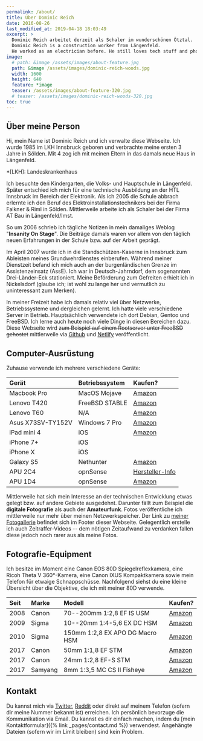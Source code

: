 ```yaml
---
permalink: /about/
title: Über Dominic Reich
date: 2016-08-26
last_modified_at: 2019-04-18 18:03:49
excerpt: >
  Dominic Reich arbeitet derzeit als Schaler im wunderschönen Ötztal.
  Dominic Reich is a construction worker from Längenfeld.
  He worked as an electrician before. He still loves tech stuff and photography.
image:
  # path: &image /assets/images/about-feature.jpg
  path: &image /assets/images/dominic-reich-woods.jpg
  width: 1600
  height: 640
  feature: *image
  teaser: /assets/images/about-feature-320.jpg
  # teaser: /assets/images/dominic-reich-woods-320.jpg
toc: true
---
```


## Über meine Person

Hi, mein Name ist Dominic Reich und ich verwalte diese Webseite. Ich wurde 1985
im LKH Innsbruck geboren und verbrachte meine ersten 3 Jahre in Sölden. Mit 4 zog
ich mit meinen Eltern in das damals neue Haus in Längenfeld.

*[LKH]: Landeskrankenhaus

Ich besuchte den Kindergarten, die Volks- und Hauptschule in Längenfeld. Später
entschied ich mich für eine technische Ausbildung an der HTL Innsbruck im Bereich
der Elektronik. Als ich 2005 die Schule abbrach erlernte ich den Beruf des
Elektroinstallationstechnikers bei der Firma Falkner & Riml in Sölden.
Mittlerweile arbeite ich als Schaler bei der Firma AT Bau in Längenfeld/Imst.

So um 2006 schrieb ich tägliche Notizen in mein damaliges Weblog "**Insanity On Stage**".
Die Beiträge damals waren vor allem von den täglich neuen Erfahrungen in der
Schule bzw. auf der Arbeit geprägt.

Im April 2007 wurde ich in die Standschützen-Kaserne in Innsbruck zum Ableisten
meines Grundwehrdienstes einberufen. Während meiner Dienstzeit befand ich mich
auch an der burgenländischen Grenze im Assistenzeinsatz (AssE). Ich war in
Deutsch-Jahrndorf, dem sogenannten Drei-Länder-Eck stationiert. Meine Beförderung
zum Gefreiten erhielt ich in Nickelsdorf (glaube ich; ist wohl zu lange her und
vermutlich zu uninteressant zum Merken).

In meiner Freizeit habe ich damals relativ viel über Netzwerke, Betriebssysteme
und dergleichen gelernt. Ich hatte viele verschiedene Server in Betrieb.
Hauptsächlich verwendete ich dort Debian, Gentoo und FreeBSD. Ich lerne auch
heute noch viele Dinge in diesen Bereichen dazu. Diese Webseite wird ~~zum
Beispiel auf einem Rootserver unter FreeBSD gehostet~~ mittlerweile via
[Github](https://github.com) und [Netlify](https://www.netlify.com)
veröffentlicht.

## Computer-Ausrüstung

Zuhause verwende ich mehrere verschiedene Geräte:

| Gerät             | Betriebssystem         | Kaufen?            |
| :---------------- | :--------------------- | :-                 |
| Macbook Pro       | MacOS Mojave           | [Amazon][macbook]  |
| Lenovo T420       | FreeBSD STABLE         | [Amazon][t420]     |
| Lenovo T60        | N/A                    | [Amazon][t60]      |
| Asus X73SV-TY152V | Windows 7 Pro          | [Amazon][asus]     |
| iPad mini 4       | iOS                    | [Amazon][ipad]     |
| iPhone 7+         | iOS                    | |
| iPhone X          | iOS                    | |
| Galaxy S5         | Nethunter              | [Amazon][galaxys5] |
| APU 2C4           | opnSense               | [Hersteller-Info][apu2c4]   |
| APU 1D4           | opnSense               | [Amazon][apu1d4]   |

[macbook]: https://www.amazon.de/gp/product/B00XXAEZAK/
[t420]: https://www.amazon.de/gp/product/B01N07RIZO/
[t60]: https://www.amazon.de/gp/product/B00ADLWOSM/
[asus]: https://www.amazon.de/gp/product/B004XG4HBK/
[ipad]: https://www.amazon.de/gp/product/B00G50ILJ6/
[galaxys5]: https://www.amazon.de/gp/product/B00JR6JG1W/
[apu2c4]: https://www.pcengines.ch/apu2c4.htm
[apu1d4]: https://www.amazon.de/gp/product/B00NXU4XW0/

Mittlerweile hat sich mein Interesse an der technischen Entwicklung etwas gelegt
bzw. auf andere Gebiete ausgedehnt. Darunter fällt zum Beispiel die
**digitale Fotografie** als auch der **Amateurfunk**. Fotos veröffentliche ich
mittlerweile nur mehr über meinen Netzwerkspeicher. Der Link zu
[meiner Fotogallerie](https://drtom0.myds.me/photo/#!Albums) befindet sich im
Footer dieser Webseite. Gelegentlich erstelle ich auch Zeitraffer-Videos -- dem
nötigen Zeitaufwand zu verdanken fallen diese jedoch noch rarer aus als meine
Fotos.

## Fotografie-Equipment

Ich besitze im Moment eine Canon EOS 80D Spiegelreflexkamera, eine Ricoh Theta
V 360°-Kamera, eine Canon IXUS Kompaktkamera sowie mein Telefon für etwaige
Schnappschüsse. Nachfolgend siehst du eine kleine Übersicht über die Objektive, die
ich mit meiner 80D verwende.

| Seit | Marke   | Modell                           | Kaufen?     |
| :-   | :-      | :-                               | :-          |
| 2008 | Canon   | 70--200mm 1:2,8 EF IS USM        | [Amazon][1] |
| 2009 | Sigma   | 10--20mm 1:4-5,6 EX DC HSM       | [Amazon][2] |
| 2010 | Sigma   | 150mm 1:2,8 EX APO DG Macro HSM  | [Amazon][3] |
| 2017 | Canon   | 50mm 1:1,8 EF STM                | [Amazon][4] |
| 2017 | Canon   | 24mm 1:2,8 EF-S STM              | [Amazon][5] |
| 2017 | Samyang | 8mm 1:3,5 MC CS II Fisheye       | [Amazon][6] |

[1]: https://www.amazon.de/dp/product/B0033567D8/
[2]: https://www.amazon.de/gp/product/B0007U00X0/
[3]: https://www.amazon.de/gp/product/B00063KO52/
[4]: https://www.amazon.de/gp/product/B00XKSBMQA/
[5]: https://www.amazon.de/gp/product/B00NLBGD1A/
[6]: https://www.amazon.de/gp/product/B009YTQFF2/

## Kontakt

Du kannst mich via [Twitter](https://twitter.com/messages/compose?recipient_id=1242243961),
[Reddit](https://www.reddit.com/message/compose/?to=cid85) oder direkt auf
meinem Telefon (sofern dir meine Nummer bekannt ist) erreichen. Ich persönlich
bevorzuge die Kommunikation via Email. Du kannst es dir einfach machen, indem du
[mein Kontaktformular]({% link _pages/contact.md %}) verwendest. Angehängte
Dateien (sofern wir im Limit bleiben) sind kein Problem.
